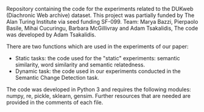 Repository containing the code for the experiments related to the DUKweb (Diachronic Web archive) dataset. This project was partially funded by The Alan Turing Institute via seed funding SF-099. 
Team: Marya Bazzi, Pierpaolo Basile, Mihai Cucuringu, Barbara McGillivray and Adam Tsakalidis, 
The code was developed by Adam Tsakalidis.

There are two functions which are used in the experiments of our paper:
* Static tasks: the code used for the "static" experiments: semantic similarity, word similarity and semantic relatedness.
* Dynamic task: the code used in our experiments conducted in the Semantic Change Detection task.

The code was developed in Python 3 and requires the following modules: numpy, re, pickle, sklearn, gensim. Further resources that are needed are provided in the comments of each file.
